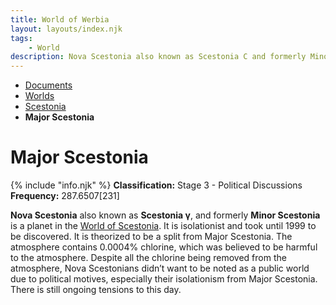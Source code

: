 ```yaml
---
title: World of Werbia
layout: layouts/index.njk
tags:
    - World
description: Nova Scestonia also known as Scestonia C and formerly Minor Scestonia is a planet in the World of Scestonia. It is isolationist and took until 1999 to be discovered.
---
```

<nav class="text-sm breadcrumbs mb-5">
    <ul>
        <li><a href="/docs">Documents</a></li>
        <li><a href="/docs/world">Worlds</a></li>
        <li><a href="/docs/world/scestonia">Scestonia</a></li>
        <li><b>Major Scestonia</b></li>
    </ul>
</nav>
<div class="text-center"><h1>Major Scestonia</h1></div>

<div class="alert shadow-lg mb-5">
    <div>
        {% include "info.njk" %}
        <span>
        <b>Classification:</b> <span class="text-amber-500">Stage 3 - Political Discussions</span><br>
        <b>Frequency:</b> 287.6507[231]
        </span>
    </div>
</div>

**Nova Scestonia** also known as **Scestonia γ**, and formerly **Minor Scestonia** is a planet in the <a href="/docs/world/scestonia/world">World of Scestonia</a>. It is isolationist and took until 1999 to be discovered. It is theorized to be a split from Major Scestonia. The atmosphere contains 0.0004% chlorine, which was believed to be harmful to the atmosphere. Despite all the chlorine being removed from the atmosphere, Nova Scestonians didn’t want to be noted as a public world due to political motives, especially their isolationism from Major Scestonia. There is still ongoing tensions to this day.